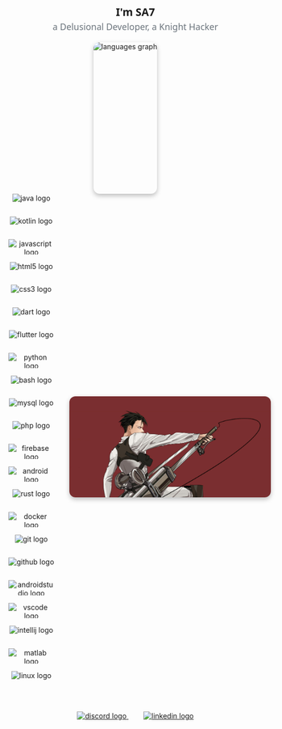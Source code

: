<br clear="both" />

<h2 align="center" style="font-weight: 700; font-family: 'Segoe UI', Tahoma, Geneva, Verdana, sans-serif;">
  I'm SA7<br />
  <span style="font-size: 1.1rem; font-weight: 400; color: #6c757d;">
    a Delusional Developer, a Knight Hacker
  </span>
</h2>

<div style="display: flex; align-items: center; justify-content: center; gap: 40px;">

  <div style="flex: 1; display: flex; justify-content: center;">
    <img
      src="https://github-readme-stats.vercel.app/api/top-langs?username=0xSA7&locale=en&hide_title=true&layout=compact&card_width=320&langs_count=25&theme=dracula&hide_border=true"
      height="300"
      alt="languages graph"
      style="border-radius: 12px; box-shadow: 0 4px 10px rgba(0,0,0,0.25);"
    />
  </div>
<br>
<br>
<br>
<br>
</div><div style="display: flex; align-items: center; gap: 30px;">

  <div style="flex: 1;">
    
  <div align="center" style="margin-bottom: 30px; display: flex; flex-wrap: wrap; justify-content: center; gap: 15px;">
    <img src="https://cdn.jsdelivr.net/gh/devicons/devicon/icons/java/java-original.svg" height="30" alt="java logo" />
    <img src="https://cdn.jsdelivr.net/gh/devicons/devicon/icons/kotlin/kotlin-original.svg" height="30" alt="kotlin logo" />
    <img src="https://cdn.jsdelivr.net/gh/devicons/devicon/icons/javascript/javascript-original.svg" height="30" alt="javascript logo" />
    <img src="https://cdn.jsdelivr.net/gh/devicons/devicon/icons/html5/html5-original.svg" height="30" alt="html5 logo" />
    <img src="https://cdn.jsdelivr.net/gh/devicons/devicon/icons/css3/css3-original.svg" height="30" alt="css3 logo" />
    <img src="https://cdn.jsdelivr.net/gh/devicons/devicon/icons/dart/dart-original.svg" height="30" alt="dart logo" />
    <img src="https://cdn.jsdelivr.net/gh/devicons/devicon/icons/flutter/flutter-original.svg" height="30" alt="flutter logo" />
    <img src="https://cdn.jsdelivr.net/gh/devicons/devicon/icons/python/python-original.svg" height="30" alt="python logo" />
    <img src="https://cdn.jsdelivr.net/gh/devicons/devicon/icons/bash/bash-original.svg" height="30" alt="bash logo" />
    <img src="https://cdn.jsdelivr.net/gh/devicons/devicon/icons/mysql/mysql-original.svg" height="30" alt="mysql logo" />
    <img src="https://cdn.jsdelivr.net/gh/devicons/devicon/icons/php/php-original.svg" height="30" alt="php logo" />
    <img src="https://cdn.jsdelivr.net/gh/devicons/devicon/icons/firebase/firebase-plain.svg" height="30" alt="firebase logo" />
    <img src="https://cdn.jsdelivr.net/gh/devicons/devicon/icons/android/android-original.svg" height="30" alt="android logo" />
    <img src="https://cdn.jsdelivr.net/gh/devicons/devicon/icons/rust/rust-original.svg" height="30" alt="rust logo" />
    <img src="https://cdn.jsdelivr.net/gh/devicons/devicon/icons/docker/docker-original.svg" height="30" alt="docker logo" />
    <img src="https://cdn.jsdelivr.net/gh/devicons/devicon/icons/git/git-original.svg" height="30" alt="git logo" />
    <img src="https://cdn.jsdelivr.net/gh/devicons/devicon/icons/github/github-original.svg" height="30" alt="github logo" />
    <img src="https://cdn.jsdelivr.net/gh/devicons/devicon/icons/androidstudio/androidstudio-original.svg" height="30" alt="androidstudio logo" />
    <img src="https://cdn.jsdelivr.net/gh/devicons/devicon/icons/vscode/vscode-original.svg" height="30" alt="vscode logo" />
    <img src="https://cdn.jsdelivr.net/gh/devicons/devicon/icons/intellij/intellij-original.svg" height="30" alt="intellij logo" />
    <img src="https://cdn.jsdelivr.net/gh/devicons/devicon/icons/matlab/matlab-original.svg" height="30" alt="matlab logo" />
    <img src="https://cdn.jsdelivr.net/gh/devicons/devicon/icons/linux/linux-original.svg" height="30" alt="linux logo" />
  </div>
  </div>
  <div style="flex: 0 0 auto;">
    <img
      src="./levi_ackerman.jpg"
      width="400"
      height="200"
      alt="Levi Ackerman"
      style="object-fit: cover; border-radius: 12px; box-shadow: 0 4px 10px rgba(0,0,0,0.25);"
    />
  </div>

</div>


<div align="center" style="margin-top: 20px;">
  <a href="https://discordapp.com/users/726491446894657549" target="_blank" rel="noopener noreferrer" style="margin: 0 15px;">
    <img
      src="https://raw.githubusercontent.com/maurodesouza/profile-readme-generator/master/src/assets/icons/social/discord/default.svg"
      width="65"
      height="35"
      alt="discord logo"
      style="transition: transform 0.3s ease;"
      onmouseover="this.style.transform='scale(1.1)'"
      onmouseout="this.style.transform='scale(1)'"
    />
  </a>
  <a href="https://www.linkedin.com/in/saleh-diaa-ahmed-4213b6223/" target="_blank" rel="noopener noreferrer" style="margin: 0 15px;">
    <img
      src="https://raw.githubusercontent.com/maurodesouza/profile-readme-generator/master/src/assets/icons/social/linkedin/default.svg"
      width="65"
      height="35"
      alt="linkedin logo"
      style="transition: transform 0.3s ease;"
      onmouseover="this.style.transform='scale(1.1)'"
      onmouseout="this.style.transform='scale(1)'"
    />
  </a>
</div>